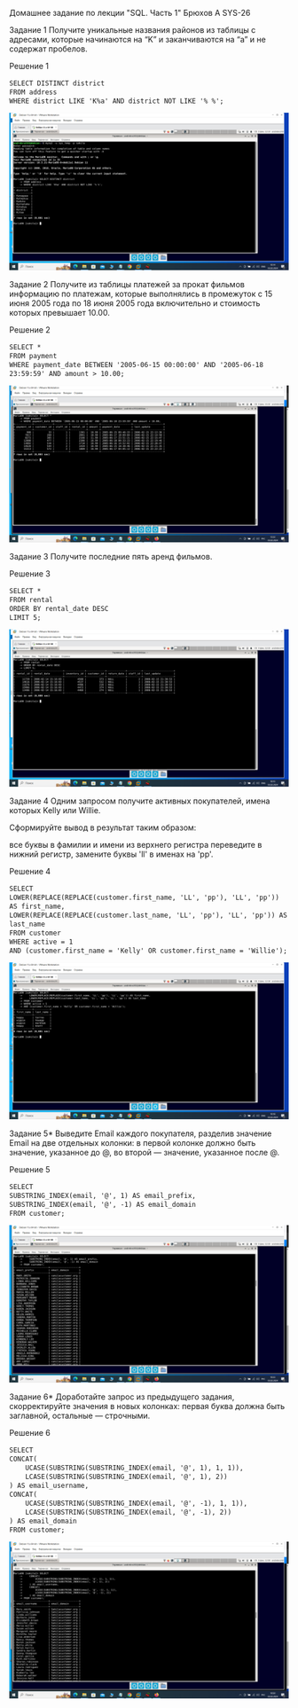 Домашнее задание по лекции "SQL. Часть 1" Брюхов А SYS-26

Задание 1
Получите уникальные названия районов из таблицы с адресами, которые начинаются на “K” и заканчиваются на “a” и не содержат пробелов.

Решение 1

    SELECT DISTINCT district
    FROM address
    WHERE district LIKE 'K%a' AND district NOT LIKE '% %';

![Задание 1](1.png)

Задание 2
Получите из таблицы платежей за прокат фильмов информацию по платежам, которые выполнялись в промежуток с 15 июня 2005 года по 18 июня 2005 года включительно и стоимость которых превышает 10.00.

Решение 2

    SELECT *
    FROM payment
    WHERE payment_date BETWEEN '2005-06-15 00:00:00' AND '2005-06-18 23:59:59' AND amount > 10.00;

![Задание 2](2.png)

Задание 3
Получите последние пять аренд фильмов.

Решение 3

    SELECT *
    FROM rental
    ORDER BY rental_date DESC
    LIMIT 5;

![Задание 3](3.png)

Задание 4
Одним запросом получите активных покупателей, имена которых Kelly или Willie.

Сформируйте вывод в результат таким образом:

все буквы в фамилии и имени из верхнего регистра переведите в нижний регистр,
замените буквы 'll' в именах на 'pp'.

Решение 4

    SELECT 
    LOWER(REPLACE(REPLACE(customer.first_name, 'LL', 'pp'), 'LL', 'pp')) AS first_name,
    LOWER(REPLACE(REPLACE(customer.last_name, 'LL', 'pp'), 'LL', 'pp')) AS last_name
    FROM customer
    WHERE active = 1
    AND (customer.first_name = 'Kelly' OR customer.first_name = 'Willie');

![Задание 4](4.png)

Задание 5*
Выведите Email каждого покупателя, разделив значение Email на две отдельных колонки: в первой колонке должно быть значение, указанное до @, во второй — значение, указанное после @.

Решение 5

    SELECT 
    SUBSTRING_INDEX(email, '@', 1) AS email_prefix,
    SUBSTRING_INDEX(email, '@', -1) AS email_domain
    FROM customer;

![Задание 5](5.png)

Задание 6*
Доработайте запрос из предыдущего задания, скорректируйте значения в новых колонках: первая буква должна быть заглавной, остальные — строчными.

Решение 6

    SELECT 
    CONCAT(
        UCASE(SUBSTRING(SUBSTRING_INDEX(email, '@', 1), 1, 1)),
        LCASE(SUBSTRING(SUBSTRING_INDEX(email, '@', 1), 2)) 
    ) AS email_username,
    CONCAT(
        UCASE(SUBSTRING(SUBSTRING_INDEX(email, '@', -1), 1, 1)),
        LCASE(SUBSTRING(SUBSTRING_INDEX(email, '@', -1), 2)) 
    ) AS email_domain
    FROM customer;

![Задание 6](6.png)
